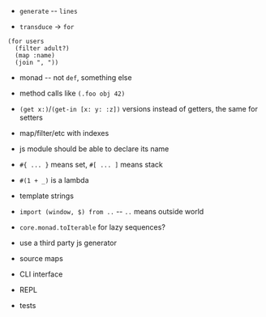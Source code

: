 - `generate` -- `lines`

- `transduce` -> `for`
```
(for users
  (filter adult?)
  (map :name)
  (join ", "))
```
- monad -- not `def`, something else
- method calls like `(.foo obj 42)`

- `(get x:)`/`(get-in [x: y: :z])` versions instead of getters, the same for setters


- map/filter/etc with indexes
- js module should be able to declare its name
- `#{ ... }` means set, `#[ ... ]` means stack
- `#(1 + _)` is a lambda
- template strings
- `import (window, $) from ..` -- `..` means outside world
- `core.monad.toIterable` for lazy sequences?
- use a third party js generator
- source maps
- CLI interface
- REPL
- tests
